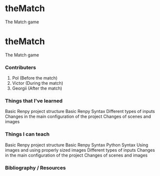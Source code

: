 # theMatch
The Match game
# theMatch
The Match game

### Contributers

1. Pol (Before the match)
2. Victor (During the match)
3. Georgii (After the match)

### Things that I've learned

Basic Renpy project structure
Basic Renpy Syntax
Different types of inputs
Changes in the main configuration of the project
Changes of scenes and images

### Things I can teach

Basic Renpy project structure
Basic Renpy Syntax
Python Syntax
Using images and using properly sized images
Different types of inputs
Changes in the main configuration of the project
Changes of scenes and images

### Bibliography / Resources
